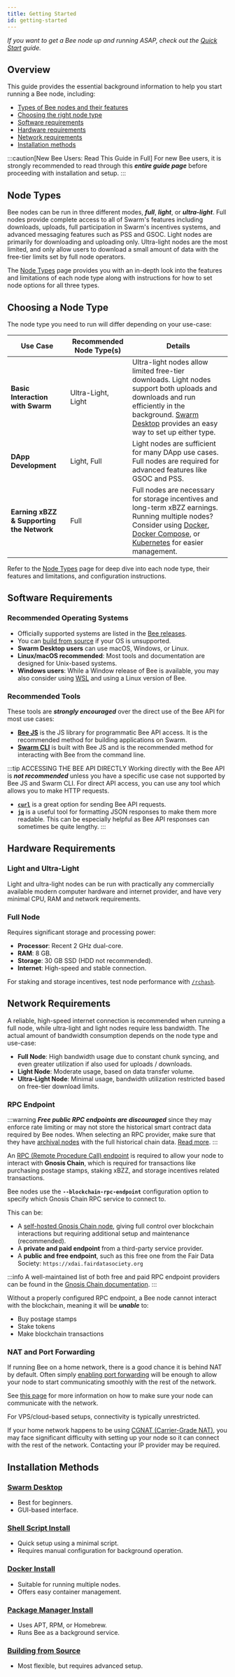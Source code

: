```yaml
---
title: Getting Started
id: getting-started
---
```


*If you want to get a Bee node up and running ASAP, check out the [Quick Start](/docs/bee/installation/quick-start) guide.* 

## Overview

This guide provides the essential background information to help you start running a Bee node, including:

- [Types of Bee nodes and their features](/docs/bee/installation/getting-started#node-types)
- [Choosing the right node type](/docs/bee/installation/getting-started#choosing-a-node-type)
- [Software requirements](/docs/bee/installation/getting-started#software-requirements)
- [Hardware requirements](/docs/bee/installation/getting-started#hardware-requirements)
- [Network requirements](/docs/bee/installation/getting-started#network-requirements)
- [Installation methods](/docs/bee/installation/getting-started#installation-methods)


:::caution[New Bee Users: Read This Guide in Full]
For new Bee users, it is strongly recommended to read through this ***entire guide page*** before proceeding with installation and setup.
:::

## Node Types

Bee nodes can be run in three different modes, ***full***, ***light***, or ***ultra-light***. Full nodes provide complete access to all of Swarm's features including downloads, uploads, full participation in Swarm's incentives systems, and advanced messaging features such as PSS and GSOC. Light nodes are primarily for downloading and uploading only. Ultra-light nodes are the most limited, and only allow users to download a small amount of data with the free-tier limits set by full node operators.

The [Node Types](/docs/bee/working-with-bee/node-types) page provides you with an in-depth look into the features and limitations of each node type along with instructions for how to set node options for all three types. 

## Choosing a Node Type
The node type you need to run will differ depending on your use-case:

| Use Case                     | Recommended Node Type(s) | Details |
|------------------------------|-------------------------|---------|
| **Basic Interaction with Swarm** | Ultra-Light, Light | Ultra-light nodes allow limited free-tier downloads. Light nodes support both uploads and downloads and run efficiently in the background. [Swarm Desktop](https://www.ethswarm.org/build/desktop) provides an easy way to set up either type. |
| **DApp Development**          | Light, Full           | Light nodes are sufficient for many DApp use cases. Full nodes are required for advanced features like GSOC and PSS. |
| **Earning xBZZ & Supporting the Network** | Full | Full nodes are necessary for storage incentives and long-term xBZZ earnings. Running multiple nodes? Consider using [Docker](https://www.docker.com/), [Docker Compose](https://docs.docker.com/compose/), or [Kubernetes](https://kubernetes.io/) for easier management. |

Refer to the [Node Types](/docs/bee/working-with-bee/node-types) page for deep dive into each node type, their features and limitations, and configuration instructions.

##  Software Requirements

### Recommended Operating Systems
- Officially supported systems are listed in the [Bee releases](https://github.com/ethersphere/bee/releases).
- You can [build from source](/docs/bee/installation/build-from-source) if your OS is unsupported.
- **Swarm Desktop users** can use macOS, Windows, or Linux.
- **Linux/macOS recommended**: Most tools and documentation are designed for Unix-based systems.
- **Windows users**: While a Window release of Bee is available, you may also consider using [WSL](https://learn.microsoft.com/en-us/windows/wsl/install) and using a Linux version of Bee.

### Recommended Tools

These tools are ***strongly encouraged*** over the direct use of the Bee API for most use cases:

- **[Bee JS](/docs/develop/tools-and-features/bee-js)** is the JS library for programmatic Bee API access. It is the recommended method for building applications on Swarm.
- **[Swarm CLI](/docs/bee/working-with-bee/swarm-cli/)** is built with Bee JS and is the recommended method for interacting with Bee from the command line. 


:::tip ACCESSING THE BEE API DIRECTLY
Working directly with the Bee API is ***not recommended*** unless you have a specific use case not supported by Bee JS and Swarm CLI. For direct API access, you can use any tool which allows you to make HTTP requests.

- **[`curl`](https://curl.se/)** is a great option for sending Bee API requests. 
- **[`jq`](https://jqlang.github.io/jq/)** is a useful tool for formatting JSON responses to make them more readable. This can be especially helpful as Bee API responses can sometimes be quite lengthy.
:::

## Hardware Requirements

### Light and Ultra-Light

Light and ultra-light nodes can be run with practically any commercially available modern computer hardware and internet provider, and have very minimal CPU, RAM and network requirements. 

### Full Node

Requires significant storage and processing power:
- **Processor**: Recent 2 GHz dual-core.
- **RAM**: 8 GB.
- **Storage**: 30 GB SSD (HDD not recommended).
- **Internet**: High-speed and stable connection.

For staking and storage incentives, test node performance with [`/rchash`](https://docs.ethswarm.org/docs/bee/working-with-bee/bee-api/#rchash).

## Network Requirements

A reliable, high-speed internet connection is recommended when running a full node, while ultra-light and light nodes require less bandwidth. The actual amount of bandwidth consumption depends on the node type and use-case:

- **Full Node**: High bandwidth usage due to constant chunk syncing, and even greater utilization if also used for uploads / downloads.
- **Light Node**: Moderate usage, based on data transfer volume.
- **Ultra-Light Node**: Minimal usage, bandwidth utilization restricted based on free-tier download limits.

### RPC Endpoint  

:::warning
***Free public RPC endpoints are discouraged*** since they may enforce rate limiting or may not store the historical smart contract data required by Bee nodes. When selecting an RPC provider, make sure that they have [archival nodes](https://ethereum.org/en/developers/docs/nodes-and-clients/#archive-node) with the full historical chain data. [Read more](/docs/bee/working-with-bee/configuration#setting-blockchain-rpc-endpoint).
:::

An [RPC (Remote Procedure Call) endpoint](/docs/references/glossary#rpc-endpoint) is required to allow your node to interact with **Gnosis Chain**, which is required for transactions like purchasing postage stamps, staking xBZZ, and storage incentives related transactions.  

Bee nodes use the **`--blockchain-rpc-endpoint`** configuration option to specify which Gnosis Chain RPC service to connect to. 

This can be:  

- A [self-hosted Gnosis Chain node](https://docs.gnosischain.com/node), giving full control over blockchain interactions but requiring additional setup and maintenance (recommended).   
- A **private and paid endpoint** from a third-party service provider.  
- A **public and free endpoint**, such as this free one from the Fair Data Society: `https://xdai.fairdatasociety.org` 

:::info
A well-maintained list of both free and paid RPC endpoint providers can be found in the [Gnosis Chain documentation](https://docs.gnosischain.com/tools/RPC%20Providers/).
:::

Without a properly configured RPC endpoint, a Bee node cannot interact with the blockchain, meaning it will be ***unable*** to:
* Buy postage stamps
* Stake tokens
* Make blockchain transactions

### NAT and Port Forwarding

If running Bee on a home network, there is a good chance it is behind NAT by default. Often simply [enabling port forwarding](https://www.noip.com/support/knowledgebase/general-port-forwarding-guide) will be enough to allow your node to start communicating smoothly with the rest of the network.

See [this page](/docs/bee/installation/connectivity/) for more information on how to make sure your node can communicate with the network.

For VPS/cloud-based setups, connectivity is typically unrestricted.

If your home network happens to be using [CGNAT (Carrier-Grade NAT)](https://en.wikipedia.org/wiki/Carrier-grade_NAT), you may face significant difficulty with setting up your node so it can connect with the rest of the network. Contacting your IP provider may be required. 

## Installation Methods

### [Swarm Desktop](/docs/desktop/introduction)
- Best for beginners.
- GUI-based interface.

### [Shell Script Install](/docs/bee/installation/shell-script-install)
- Quick setup using a minimal script.
- Requires manual configuration for background operation.

### [Docker Install](/docs/bee/installation/docker)
- Suitable for running multiple nodes.
- Offers easy container management.

### [Package Manager Install](/docs/bee/installation/package-manager-install)
- Uses APT, RPM, or Homebrew.
- Runs Bee as a background service.

### [Building from Source](/docs/bee/installation/build-from-source)
- Most flexible, but requires advanced setup.


